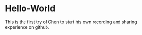 # Hello-World
This is the first try of Chen to start his own recording and sharing experience on github.

